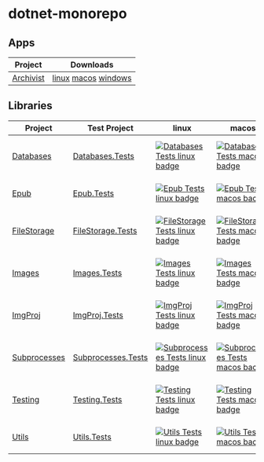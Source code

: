# dotnet-monorepo

## Apps

| Project | Downloads |
| --- | --- |
| [Archivist](https://github.com/jayruin/dotnet-monorepo/tree/master/src/Archivist) | [linux](https://github.com/jayruin/dotnet-monorepo/releases/download/Archivist/Archivist-linux) [macos](https://github.com/jayruin/dotnet-monorepo/releases/download/Archivist/Archivist-macos) [windows](https://github.com/jayruin/dotnet-monorepo/releases/download/Archivist/Archivist-windows.exe)


## Libraries

| Project | Test Project | linux | macos | windows |
| --- | --- | --- | --- | --- |
| [Databases](https://github.com/jayruin/dotnet-monorepo/tree/master/src/Databases) | [Databases.Tests](https://github.com/jayruin/dotnet-monorepo/tree/master/src/Databases.Tests) | [![Databases Tests linux badge](https://img.shields.io/endpoint?logo=github&style=plastic&url=https%3A%2F%2Fraw.githubusercontent.com%2Fjayruin%2Fdotnet-monorepo%2Fgh-pages%2FDatabases.Tests.badges.linux.json)](https://jayruin.github.io/dotnet-monorepo/Databases.Tests.linux.html) | [![Databases Tests macos badge](https://img.shields.io/endpoint?logo=github&style=plastic&url=https%3A%2F%2Fraw.githubusercontent.com%2Fjayruin%2Fdotnet-monorepo%2Fgh-pages%2FDatabases.Tests.badges.macos.json)](https://jayruin.github.io/dotnet-monorepo/Databases.Tests.macos.html) | [![Databases Tests windows badge](https://img.shields.io/endpoint?logo=github&style=plastic&url=https%3A%2F%2Fraw.githubusercontent.com%2Fjayruin%2Fdotnet-monorepo%2Fgh-pages%2FDatabases.Tests.badges.windows.json)](https://jayruin.github.io/dotnet-monorepo/Databases.Tests.windows.html) |
| [Epub](https://github.com/jayruin/dotnet-monorepo/tree/master/src/Epub) | [Epub.Tests](https://github.com/jayruin/dotnet-monorepo/tree/master/src/Epub.Tests) | [![Epub Tests linux badge](https://img.shields.io/endpoint?logo=github&style=plastic&url=https%3A%2F%2Fraw.githubusercontent.com%2Fjayruin%2Fdotnet-monorepo%2Fgh-pages%2FEpub.Tests.badges.linux.json)](https://jayruin.github.io/dotnet-monorepo/Epub.Tests.linux.html) | [![Epub Tests macos badge](https://img.shields.io/endpoint?logo=github&style=plastic&url=https%3A%2F%2Fraw.githubusercontent.com%2Fjayruin%2Fdotnet-monorepo%2Fgh-pages%2FEpub.Tests.badges.macos.json)](https://jayruin.github.io/dotnet-monorepo/Epub.Tests.macos.html) | [![Epub Tests windows badge](https://img.shields.io/endpoint?logo=github&style=plastic&url=https%3A%2F%2Fraw.githubusercontent.com%2Fjayruin%2Fdotnet-monorepo%2Fgh-pages%2FEpub.Tests.badges.windows.json)](https://jayruin.github.io/dotnet-monorepo/Epub.Tests.windows.html) |
| [FileStorage](https://github.com/jayruin/dotnet-monorepo/tree/master/src/FileStorage) | [FileStorage.Tests](https://github.com/jayruin/dotnet-monorepo/tree/master/src/FileStorage.Tests) | [![FileStorage Tests linux badge](https://img.shields.io/endpoint?logo=github&style=plastic&url=https%3A%2F%2Fraw.githubusercontent.com%2Fjayruin%2Fdotnet-monorepo%2Fgh-pages%2FFileStorage.Tests.badges.linux.json)](https://jayruin.github.io/dotnet-monorepo/FileStorage.Tests.linux.html) | [![FileStorage Tests macos badge](https://img.shields.io/endpoint?logo=github&style=plastic&url=https%3A%2F%2Fraw.githubusercontent.com%2Fjayruin%2Fdotnet-monorepo%2Fgh-pages%2FFileStorage.Tests.badges.macos.json)](https://jayruin.github.io/dotnet-monorepo/FileStorage.Tests.macos.html) | [![FileStorage Tests windows badge](https://img.shields.io/endpoint?logo=github&style=plastic&url=https%3A%2F%2Fraw.githubusercontent.com%2Fjayruin%2Fdotnet-monorepo%2Fgh-pages%2FFileStorage.Tests.badges.windows.json)](https://jayruin.github.io/dotnet-monorepo/FileStorage.Tests.windows.html) |
| [Images](https://github.com/jayruin/dotnet-monorepo/tree/master/src/Images) | [Images.Tests](https://github.com/jayruin/dotnet-monorepo/tree/master/src/Images.Tests) | [![Images Tests linux badge](https://img.shields.io/endpoint?logo=github&style=plastic&url=https%3A%2F%2Fraw.githubusercontent.com%2Fjayruin%2Fdotnet-monorepo%2Fgh-pages%2FImages.Tests.badges.linux.json)](https://jayruin.github.io/dotnet-monorepo/Images.Tests.linux.html) | [![Images Tests macos badge](https://img.shields.io/endpoint?logo=github&style=plastic&url=https%3A%2F%2Fraw.githubusercontent.com%2Fjayruin%2Fdotnet-monorepo%2Fgh-pages%2FImages.Tests.badges.macos.json)](https://jayruin.github.io/dotnet-monorepo/Images.Tests.macos.html) | [![Images Tests windows badge](https://img.shields.io/endpoint?logo=github&style=plastic&url=https%3A%2F%2Fraw.githubusercontent.com%2Fjayruin%2Fdotnet-monorepo%2Fgh-pages%2FImages.Tests.badges.windows.json)](https://jayruin.github.io/dotnet-monorepo/Images.Tests.windows.html) |
| [ImgProj](https://github.com/jayruin/dotnet-monorepo/tree/master/src/ImgProj) | [ImgProj.Tests](https://github.com/jayruin/dotnet-monorepo/tree/master/src/ImgProj.Tests) | [![ImgProj Tests linux badge](https://img.shields.io/endpoint?logo=github&style=plastic&url=https%3A%2F%2Fraw.githubusercontent.com%2Fjayruin%2Fdotnet-monorepo%2Fgh-pages%2FImgProj.Tests.badges.linux.json)](https://jayruin.github.io/dotnet-monorepo/ImgProj.Tests.linux.html) | [![ImgProj Tests macos badge](https://img.shields.io/endpoint?logo=github&style=plastic&url=https%3A%2F%2Fraw.githubusercontent.com%2Fjayruin%2Fdotnet-monorepo%2Fgh-pages%2FImgProj.Tests.badges.macos.json)](https://jayruin.github.io/dotnet-monorepo/ImgProj.Tests.macos.html) | [![ImgProj Tests windows badge](https://img.shields.io/endpoint?logo=github&style=plastic&url=https%3A%2F%2Fraw.githubusercontent.com%2Fjayruin%2Fdotnet-monorepo%2Fgh-pages%2FImgProj.Tests.badges.windows.json)](https://jayruin.github.io/dotnet-monorepo/ImgProj.Tests.windows.html) |
| [Subprocesses](https://github.com/jayruin/dotnet-monorepo/tree/master/src/Subprocesses) | [Subprocesses.Tests](https://github.com/jayruin/dotnet-monorepo/tree/master/src/Subprocesses.Tests) | [![Subprocesses Tests linux badge](https://img.shields.io/endpoint?logo=github&style=plastic&url=https%3A%2F%2Fraw.githubusercontent.com%2Fjayruin%2Fdotnet-monorepo%2Fgh-pages%2FSubprocesses.Tests.badges.linux.json)](https://jayruin.github.io/dotnet-monorepo/Subprocesses.Tests.linux.html) | [![Subprocesses Tests macos badge](https://img.shields.io/endpoint?logo=github&style=plastic&url=https%3A%2F%2Fraw.githubusercontent.com%2Fjayruin%2Fdotnet-monorepo%2Fgh-pages%2FSubprocesses.Tests.badges.macos.json)](https://jayruin.github.io/dotnet-monorepo/Subprocesses.Tests.macos.html) | [![Subprocesses Tests windows badge](https://img.shields.io/endpoint?logo=github&style=plastic&url=https%3A%2F%2Fraw.githubusercontent.com%2Fjayruin%2Fdotnet-monorepo%2Fgh-pages%2FSubprocesses.Tests.badges.windows.json)](https://jayruin.github.io/dotnet-monorepo/Subprocesses.Tests.windows.html) |
| [Testing](https://github.com/jayruin/dotnet-monorepo/tree/master/src/Testing) | [Testing.Tests](https://github.com/jayruin/dotnet-monorepo/tree/master/src/Testing.Tests) | [![Testing Tests linux badge](https://img.shields.io/endpoint?logo=github&style=plastic&url=https%3A%2F%2Fraw.githubusercontent.com%2Fjayruin%2Fdotnet-monorepo%2Fgh-pages%2FTesting.Tests.badges.linux.json)](https://jayruin.github.io/dotnet-monorepo/Testing.Tests.linux.html) | [![Testing Tests macos badge](https://img.shields.io/endpoint?logo=github&style=plastic&url=https%3A%2F%2Fraw.githubusercontent.com%2Fjayruin%2Fdotnet-monorepo%2Fgh-pages%2FTesting.Tests.badges.macos.json)](https://jayruin.github.io/dotnet-monorepo/Testing.Tests.macos.html) | [![Testing Tests windows badge](https://img.shields.io/endpoint?logo=github&style=plastic&url=https%3A%2F%2Fraw.githubusercontent.com%2Fjayruin%2Fdotnet-monorepo%2Fgh-pages%2FTesting.Tests.badges.windows.json)](https://jayruin.github.io/dotnet-monorepo/Testing.Tests.windows.html) |
| [Utils](https://github.com/jayruin/dotnet-monorepo/tree/master/src/Utils) | [Utils.Tests](https://github.com/jayruin/dotnet-monorepo/tree/master/src/Utils.Tests) | [![Utils Tests linux badge](https://img.shields.io/endpoint?logo=github&style=plastic&url=https%3A%2F%2Fraw.githubusercontent.com%2Fjayruin%2Fdotnet-monorepo%2Fgh-pages%2FUtils.Tests.badges.linux.json)](https://jayruin.github.io/dotnet-monorepo/Utils.Tests.linux.html) | [![Utils Tests macos badge](https://img.shields.io/endpoint?logo=github&style=plastic&url=https%3A%2F%2Fraw.githubusercontent.com%2Fjayruin%2Fdotnet-monorepo%2Fgh-pages%2FUtils.Tests.badges.macos.json)](https://jayruin.github.io/dotnet-monorepo/Utils.Tests.macos.html) | [![Utils Tests windows badge](https://img.shields.io/endpoint?logo=github&style=plastic&url=https%3A%2F%2Fraw.githubusercontent.com%2Fjayruin%2Fdotnet-monorepo%2Fgh-pages%2FUtils.Tests.badges.windows.json)](https://jayruin.github.io/dotnet-monorepo/Utils.Tests.windows.html) |
